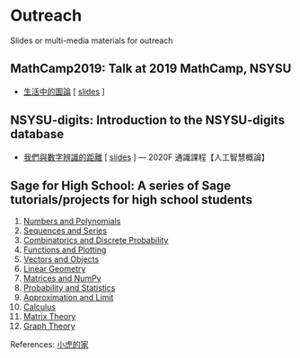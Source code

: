 # Outreach
Slides or multi-media materials for outreach

## MathCamp2019: Talk at 2019 MathCamp, NSYSU
- [生活中的圖論](MathCamp2019/MathCamp2019.ipynb) [ [slides](https://jephianlin.github.io/outreach/NSYSU-digits/NSYSU-digits.slides.html) ]

## NSYSU-digits: Introduction to the NSYSU-digits database
- [我們與數字辨識的距離](NSYSU-digits/NSYSU-digits.ipynb) [ [slides](https://jephianlin.github.io/outreach/NSYSU-digits/NSYSU-digits.slides.html) ] &mdash; 2020F 通識課程【人工智慧概論】

## Sage for High School:  A series of Sage tutorials/projects for high school students
1. [Numbers and Polynomials](Sage4HS/01-Numbers-and-Polynomials.ipynb)
2. [Sequences and Series](Sage4HS/02-Sequences-and-Series.ipynb)
3. [Combinatorics and Discrete Probability](Sage4HS/03-Combinatorics-and-Discrete-Probability.ipynb)
4. [Functions and Plotting](Sage4HS/04-Functions-and-Plotting.ipynb)
5. [Vectors and Objects](Sage4HS/05-Vectors-and-Objects.ipynb)
6. [Linear Geometry](Sage4HS/06-Linear-Geometry.ipynb)
7. [Matrices and NumPy](Sage4HS/07-Matrices-and-NumPy.ipynb)
8. [Probability and Statistics](Sage4HS/08-Probability-and-Statistics.ipynb)
9. [Approximation and Limit](Sage4HS/09-Approximation-and-Limit.ipynb)
10. [Calculus](Sage4HS/10-Calculus.ipynb)
11. [Matrix Theory](Sage4HS/11-Matrix-Theory.ipynb) 
12. [Graph Theory](Sage4HS/12-Graph-Theory.ipynb)

References: [小虎的家](https://sites.google.com/view/smallhuu/%E6%95%99%E5%AD%B8%E8%B3%87%E6%96%99)